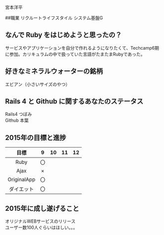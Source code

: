 宮本洋平

##職業
リクルートライフスタイル システム基盤G

## なんで Ruby をはじめようと思ったの？
サービスやアプリケーションを自分で作れるようになりたくて、Techcamp6期に参加。カリキュラムの中で扱っていた言語がたまたまRubyであった。

## 好きなミネラルウォーターの銘柄
エビアン（小さいサイズのやつ）

## Rails 4 と Github に関するあなたのステータス
Rails4 つぼみ  
Github 本葉

## 2015年の目標と進捗
|目標|9|10|11|12|
| :---: | :---: | :---: | :---: | :---: |
|Ruby|〇|　|　|　|
|Ajax|×|　|　|　|
|OriginalApp|〇|　|　|　|
|ダイエット|〇|　|　|　|

## 2015年に成し遂げること
オリジナルWEBサービスのリリース  
ユーザー数100人ぐらいはほしい。。。
